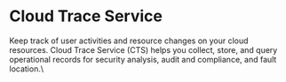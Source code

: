 # Cloud Trace Service​

Keep track of user activities and resource changes on your cloud resources. Cloud Trace Service (CTS) helps you collect, store, and query operational records for security analysis, audit and compliance, and fault location.\
